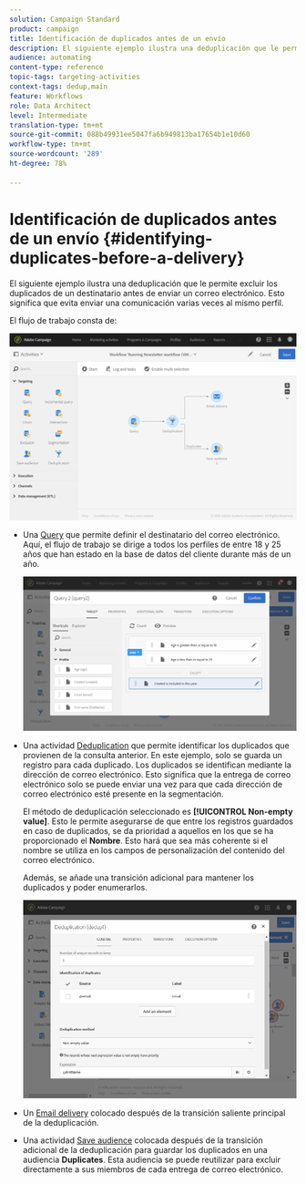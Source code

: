 ```yaml
---
solution: Campaign Standard
product: campaign
title: Identificación de duplicados antes de un envío
description: El siguiente ejemplo ilustra una deduplicación que le permite excluir los duplicados de un destinatario antes de enviar un correo electrónico. Esto significa que evita enviar una comunicación varias veces al mismo perfil.
audience: automating
content-type: reference
topic-tags: targeting-activities
context-tags: dedup,main
feature: Workflows
role: Data Architect
level: Intermediate
translation-type: tm+mt
source-git-commit: 088b49931ee5047fa6b949813ba17654b1e10d60
workflow-type: tm+mt
source-wordcount: '289'
ht-degree: 78%

---
```



# Identificación de duplicados antes de un envío {#identifying-duplicates-before-a-delivery}

El siguiente ejemplo ilustra una deduplicación que le permite excluir los duplicados de un destinatario antes de enviar un correo electrónico. Esto significa que evita enviar una comunicación varias veces al mismo perfil.

El flujo de trabajo consta de:

![](assets/deduplication_example_workflow.png)

* Una [Query](../../automating/using/query.md) que permite definir el destinatario del correo electrónico. Aquí, el flujo de trabajo se dirige a todos los perfiles de entre 18 y 25 años que han estado en la base de datos del cliente durante más de un año.

   ![](assets/deduplication_example_query.png)

* Una actividad [Deduplication](../../automating/using/deduplication.md) que permite identificar los duplicados que provienen de la consulta anterior. En este ejemplo, solo se guarda un registro para cada duplicado. Los duplicados se identifican mediante la dirección de correo electrónico. Esto significa que la entrega de correo electrónico solo se puede enviar una vez para que cada dirección de correo electrónico esté presente en la segmentación.

   El método de deduplicación seleccionado es **[!UICONTROL Non-empty value]**. Esto le permite asegurarse de que entre los registros guardados en caso de duplicados, se da prioridad a aquellos en los que se ha proporcionado el **Nombre**. Esto hará que sea más coherente si el nombre se utiliza en los campos de personalización del contenido del correo electrónico.

   Además, se añade una transición adicional para mantener los duplicados y poder enumerarlos.

   ![](assets/deduplication_example_dedup.png)

* Un [Email delivery](../../automating/using/email-delivery.md) colocado después de la transición saliente principal de la deduplicación.
* Una actividad [Save audience](../../automating/using/save-audience.md) colocada después de la transición adicional de la deduplicación para guardar los duplicados en una audiencia **Duplicates**. Esta audiencia se puede reutilizar para excluir directamente a sus miembros de cada entrega de correo electrónico.
